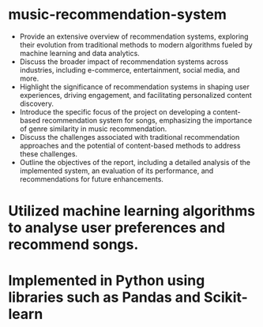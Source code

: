 # music-recommendation-system

- Provide an extensive overview of recommendation systems, exploring their evolution from traditional methods to modern algorithms fueled by machine learning and data analytics.
- Discuss the broader impact of recommendation systems across industries, including e-commerce, entertainment, social media, and more.
- Highlight the significance of recommendation systems in shaping user experiences, driving engagement, and facilitating personalized content discovery.
- Introduce the specific focus of the project on developing a content-based recommendation system for songs, emphasizing the importance of genre similarity in music recommendation.
- Discuss the challenges associated with traditional recommendation approaches and the potential of content-based methods to address these challenges.
- Outline the objectives of the report, including a detailed analysis of the implemented system, an evaluation of its performance, and recommendations for future enhancements.
# Utilized machine learning algorithms to analyse user preferences and recommend songs.
# Implemented in Python using libraries such as Pandas and Scikit-learn
